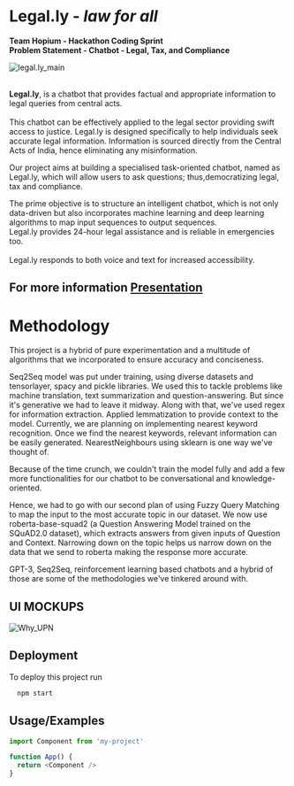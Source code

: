 # Legal.ly - _law for all_
**Team Hopium - Hackathon Coding Sprint**
<br/>
**Problem Statement - Chatbot - Legal, Tax, and Compliance**
<br/>

![legal.ly_main](https://github.com/sudo-logic/Project-Legal.ly/blob/main/forgithub.png)

<br/>**Legal.ly**, is a chatbot that provides factual and appropriate information to legal queries from central acts. 
<br/>
<br/>This chatbot can be effectively applied to the legal sector providing swift access to justice. Legal.ly is designed specifically to help individuals seek accurate legal information. Information is sourced directly from the Central Acts of India, hence eliminating any misinformation.

Our project aims at building a specialised task-oriented chatbot, named as Legal.ly, which will allow users to ask questions; thus,democratizing legal, tax and compliance. 

The prime objective is to structure an intelligent chatbot, which is not only data-driven but also incorporates machine learning and deep learning algorithms to map input sequences to output sequences.
<br/>Legal.ly provides 24-hour legal assistance and is reliable in emergencies too.
<br/>
<br/>Legal.ly responds to both voice and text for increased accessibility.

## For more information [Presentation](https://pitch.com/public/9c74e7cd-dc0f-4d6a-8659-0bdcf709b1fd)

# Methodology
This project is a hybrid of pure experimentation and a multitude of algorithms that we incorporated to ensure accuracy and conciseness.

Seq2Seq model was put under training, using diverse datasets and tensorlayer, spacy and pickle libraries. We used this to tackle problems like machine translation, text summarization and question-answering. But since it's generative we had to leave it midway. 
Along with that, we've used regex for information extraction. Applied lemmatization to provide context to the model. Currently, we are planning on implementing nearest keyword recognition. Once we find the nearest keywords, relevant information can be easily generated.  NearestNeighbours using sklearn is one way we've thought of.

Because of the time crunch, we couldn't train the model fully and add a few more functionalities for our chatbot to be conversational and knowledge-oriented.

Hence, we had to go with our second plan of using Fuzzy Query Matching to map the input to the most accurate topic in our dataset.
We now use roberta-base-squad2 (a Question Answering Model trained on the SQuAD2.0 dataset), which extracts answers from given inputs of Question and Context. Narrowing down on the topic helps us narrow down on the data that we send to roberta making the response more accurate.

GPT-3, Seq2Seq, reinforcement learning based chatbots and a hybrid of those are some of the methodologies we've tinkered around with.


## UI MOCKUPS
![Why_UPN](https://github.com/sudo-logic/Project-Legal.ly/blob/main/UI_Mockup.png)

## Deployment

To deploy this project run

```bash
  npm start
```


 


## Usage/Examples

```javascript
import Component from 'my-project'

function App() {
  return <Component />
}
```
